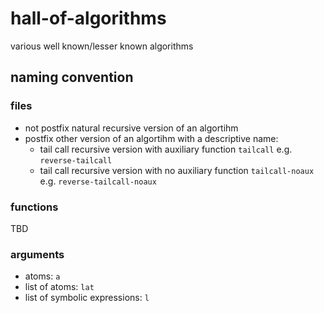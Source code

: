 # hall-of-algorithms
various well known/lesser known algorithms

## naming convention
### files
- not postfix natural recursive version of an algortihm
- postfix other version of an algortihm with a descriptive name:
    - tail call recursive version with auxiliary function `tailcall` e.g. `reverse-tailcall`
    - tail call recursive version with no auxiliary function `tailcall-noaux` e.g. `reverse-tailcall-noaux`
### functions
TBD
### arguments
- atoms: `a`
- list of atoms: `lat`
- list of symbolic expressions: `l`
